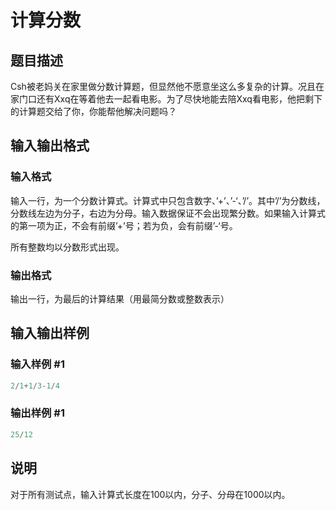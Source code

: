 # 计算分数

## 题目描述

Csh被老妈关在家里做分数计算题，但显然他不愿意坐这么多复杂的计算。况且在家门口还有Xxq在等着他去一起看电影。为了尽快地能去陪Xxq看电影，他把剩下的计算题交给了你，你能帮他解决问题吗？

## 输入输出格式

### 输入格式

输入一行，为一个分数计算式。计算式中只包含数字、’+’、’-‘、’/’。其中’/’为分数线，分数线左边为分子，右边为分母。输入数据保证不会出现繁分数。如果输入计算式的第一项为正，不会有前缀’+’号；若为负，会有前缀’-‘号。

所有整数均以分数形式出现。

### 输出格式

输出一行，为最后的计算结果（用最简分数或整数表示）

## 输入输出样例

### 输入样例 #1

```cpp
2/1+1/3-1/4
```


### 输出样例 #1

```cpp
25/12
```


## 说明

对于所有测试点，输入计算式长度在100以内，分子、分母在1000以内。

